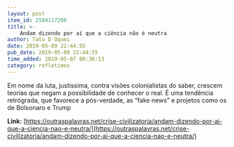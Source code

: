 ```yaml
---
layout: post
item_id: 2584117206
title: >-
    Andam dizendo por aí que a ciência não é neutra
author: Tatu D'Oquei
date: 2019-05-09 22:44:55
pub_date: 2019-05-09 22:44:55
time_added: 2019-05-07 00:36:13
category: refletimos
---
```


Em nome da luta, justíssima, contra visões colonialistas do saber, crescem teorias que negam a possibilidade de conhecer o real. É uma tendência retrógrada, que favorece a pós-verdade, as “fake news” e projetos como os de Bolsonaro e Trump

**Link:** [https://outraspalavras.net/crise-civilizatoria/andam-dizendo-por-ai-que-a-ciencia-nao-e-neutra/](https://outraspalavras.net/crise-civilizatoria/andam-dizendo-por-ai-que-a-ciencia-nao-e-neutra/)

